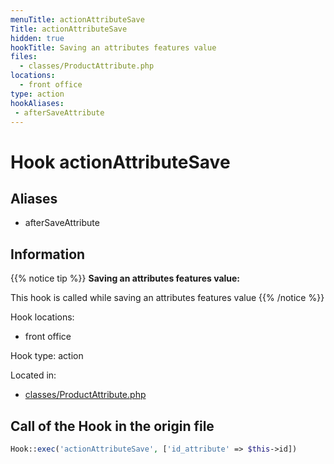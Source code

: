 ```yaml
---
menuTitle: actionAttributeSave
Title: actionAttributeSave
hidden: true
hookTitle: Saving an attributes features value
files:
  - classes/ProductAttribute.php
locations:
  - front office
type: action
hookAliases:
 - afterSaveAttribute
---
```


# Hook actionAttributeSave

## Aliases
 
 - afterSaveAttribute



## Information

{{% notice tip %}}
**Saving an attributes features value:** 

This hook is called while saving an attributes features value
{{% /notice %}}

Hook locations: 
  - front office

Hook type: action

Located in: 
  - [classes/ProductAttribute.php](https://github.com/PrestaShop/PrestaShop/blob/8.0.x/classes/ProductAttribute.php)

## Call of the Hook in the origin file

```php
Hook::exec('actionAttributeSave', ['id_attribute' => $this->id])
```